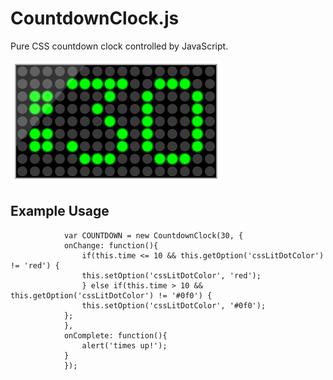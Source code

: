# CountdownClock.js
Pure CSS countdown clock controlled by JavaScript.

![ScreenShot](/ScreenShot.png?raw=true "Optional Title")

## Example Usage
```
    		var COUNTDOWN = new CountdownClock(30, {
      		onChange: function(){
        		if(this.time <= 10 && this.getOption('cssLitDotColor') != 'red') {
          		this.setOption('cssLitDotColor', 'red');
        		} else if(this.time > 10 && this.getOption('cssLitDotColor') != '#0f0') {
          		this.setOption('cssLitDotColor', '#0f0');
            };
      		},
      		onComplete: function(){
        		alert('times up!');
      		}
    		});
```
